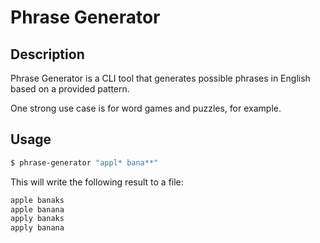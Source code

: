 # Phrase Generator

## Description
Phrase Generator is a CLI tool that generates possible phrases in English based on a provided pattern.

One strong use case is for word games and puzzles, for example.

## Usage
```sh
$ phrase-generator "appl* bana**"
```

This will write the following result to a file:
```txt
apple banaks
apple banana
apply banaks
apply banana
```
